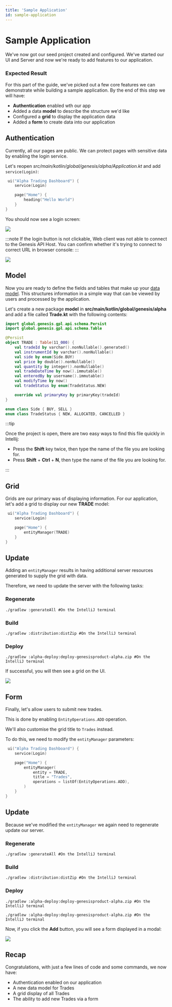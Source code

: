 ```yaml
---
title: 'Sample Application'
id: sample-application
---
```


# Sample Application

We've now got our seed project created and configured. We've started our UI and Server and now we're ready to add features to our application.


### Expected Result

For this part of the guide, we've picked out a few core features we can demonstrate while building a sample application. By the end of this step we will have:

- **Authentication** enabled wth our app
- Added a data **model** to describe the structure we'd like
- Configured a **grid** to display the application data
- Added a **form** to create data into our application

## Authentication

Currently, all our pages are public. We can protect pages with sensitive data by enabling the login service.

Let's reopen _src/main/kotlin/global/genesis/alpha/Application.kt_ and add `service(Login)`:

```kotlin
 ui("Alpha Trading Dashboard") {
    service(Login)

    page("Home") {
        heading("Hello World")
    }
}
```

You should now see a login screen:

![](/img/gpl-seed-login.png)

:::note
If the login button is not clickable, Web client was not able to connect to the Genesis API Host. You can confirm whether it's trying to connect to correct URL in browser console:
:::

![](/img/gpl-seed-host.png)

## Model

Now you are ready to define the fields and tables that make up your [data model](https://docs.genesis.global/secure/creating-applications/defining-your-application/data-model/data-model-overview/). This structures information in a simple way that can be viewed by users and processed by the application.

Let's create a new package **model** in **src/main/kotlin/global/genesis/alpha** and add a file called **Trade.kt** with the following contents:

```kotlin
import global.genesis.gpl.api.schema.Persist
import global.genesis.gpl.api.schema.Table

@Persist
object TRADE : Table(11_000) {
    val tradeId by varchar().nonNullable().generated()
    val instrumentId by varchar().nonNullable()
    val side by enum(Side.BUY)
    val price by double().nonNullable()
    val quantity by integer().nonNullable()
    val tradeDateTime by now().immutable()
    val enteredBy by username().immutable()
    val modifyTime by now()
    val tradeStatus by enum(TradeStatus.NEW)

    override val primaryKey by primaryKey(tradeId)
}

enum class Side { BUY, SELL }
enum class TradeStatus { NEW, ALLOCATED, CANCELLED }
```

:::tip

Once the project is open, there are two easy ways to find this file quickly in Intellij:

- Press the **Shift** key twice, then type the name of the file you are looking for.
- Press **Shift** + **Ctrl** + **N**, then type the name of the file you are looking for.

:::

## Grid

Grids are our primary was of displaying information. For our application, let's add a grid to display our new **TRADE** model:

```kotlin
 ui("Alpha Trading Dashboard") {
    service(Login)

    page("Home") {
        entityManager(TRADE)
    }
}
```

## Update

Adding an `entityManager` results in having additional server resources generated to supply the grid with data.

Therefore, we need to update the server with the following tasks:

### Regenerate

```shell
./gradlew :generateAll #On the IntelliJ terminal
```

### Build

```shell
./gradlew :distribution:distZip #On the IntelliJ terminal
```

### Deploy

```shell
./gradlew :alpha-deploy:deploy-genesisproduct-alpha.zip #On the IntelliJ terminal
```

If successful, you will then see a grid on the UI.

![](/img/gpl-seed-grid.png)

## Form

Finally, let's allow users to submit new trades.

This is done by enabling `EntityOperations.ADD` operation.

We'll also customise the grid title to `Trades` instead.

To do this, we need to modify the `entityManager` parameters:

```kotlin
 ui("Alpha Trading Dashboard") {
    service(Login)

    page("Home") {
        entityManager(
            entity = TRADE, 
            title = "Trades", 
            operations = listOf(EntityOperations.ADD),
        )
    }
}
```

## Update

Because we've modified the `entityManager` we again need to regenerate update our server.

### Regenerate

```shell
./gradlew :generateAll #On the IntelliJ terminal
```

### Build

```shell
./gradlew :distribution:distZip #On the IntelliJ terminal
```

### Deploy

```shell
./gradlew :alpha-deploy:deploy-genesisproduct-alpha.zip #On the IntelliJ terminal
```

```shell
./gradlew :alpha-deploy:deploy-genesisproduct-alpha.zip #On the IntelliJ terminal
```

Now, if you click the **Add** button, you will see a form displayed in a modal:

![](/img/gpl-seed-form.png)

## Recap

Congratulations, with just a few lines of code and some commands, we now have:

- Authentication enabled on our application
- A new data model for Trades
- A grid display of all Trades
- The ability to add new Trades via a form